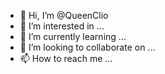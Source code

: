 - 👋 Hi, I’m @QueenClio
- 👀 I’m interested in ...
- 🌱 I’m currently learning ...
- 💞️ I’m looking to collaborate on ...
- 📫 How to reach me ...

<!---
QueenClio/QueenClio is a ✨ special ✨ repository because its `README.md` (this file) appears on your GitHub profile.
You can click the Preview link to take a look at your changes.
--->
